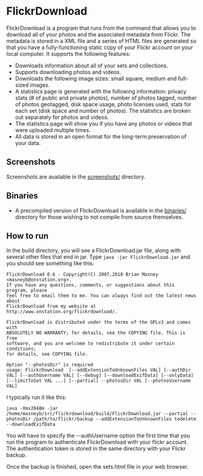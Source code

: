 # FlickrDownload

FlickrDownload is a program that runs from the command that allows you to
download all of your photos and the associated metadata from Flickr. The
metadata is stored in a XML file and a series of HTML files are generated
so that you have a fully-functioning static copy of your Flickr account on
your local computer. It supports the following features:

- Downloads information about all of your sets and collections.
- Supports downloading photos and videos.
- Downloads the following image sizes: small square, medium and full-sized
  images.
- A statistics page is generated with the following information: privacy stats
  (# of public and private photos), number of photos tagged, number of photos
  geotagged, disk space usage, photo licenses used, stats for each set (disk
  space and number of photos). The statistics are broken out separately for
  photos and videos.
- The statistics page will show you if you have any photos or videos that were
  uploaded multiple times.
- All data is stored in an open format for the long-term preservation of your
  data.


## Screenshots

Screenshots are available in the [screenshots/](screenshots) directory.


## Binaries

- A precompiled version of FlickrDownload is available in the [binaries/](binaries/)
  directory for those wishing to not compile from source themselves.


## How to run

In the build directory, you will see a FlickrDownload.jar file, along with
several other files that end in jar. Type
`java -jar FlickrDownload.jar` and you should see something like this:

    FlickrDownload 0.6 - Copyright(C) 2007,2010 Brian Masney <masneyb@onstation.org>.
    If you have any questions, comments, or suggestions about this program, please
    feel free to email them to me. You can always find out the latest news about
    FlickrDownload from my website at http://www.onstation.org/flickrdownload/.
    
    FlickrDownload is distributed under the terms of the GPLv3 and comes with
    ABSOLUTELY NO WARRANTY; for details, see the COPYING file. This is free
    software, and you are welcome to redistribute it under certain conditions;
    for details, see COPYING file.
    
    Option "--photosDir" is required
    usage: FlickrDownload  [--addExtensionToUnknownFiles VAL] [--authDir VAL] [--authUsername VAL] [--debug] [--downloadExifData] [--onlyData] [--limitToSet VAL ...] [--partial] --photosDir VAL [--photosUsername VAL]
    
I typically run it like this:

`java -Xmx2048m -jar /home/masneyb/src/flickrdownload/build/FlickrDownload.jar --partial --photosDir /path/to/flickr/backup --addExtensionToUnknownFiles todelete --downloadExifData`

You will have to specify the --authUsername option the first time that you run
the program to authenticate FlickrDownload with your flickr account. The
authentication token is stored in the same directory with your Flickr backup.

Once the backup is finished, open the sets.html file in your web browser.

